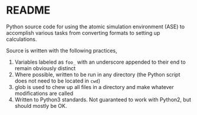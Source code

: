 # README

Python source code for using the atomic simulation environment (ASE) to accomplish various tasks from converting formats to setting up
calculations.

Source is written with the following practices,

  1) Variables labeled as `foo_` with an underscore appended to their end to remain obviously distinct
  2) Where possible, written to be run in any directory (the Python script does not need to be located in `cwd`)
  3) glob is used to chew up all files in a directory and make whatever modifications are called
  4) Written to Python3 standards. Not guaranteed to work with Python2, but should mostly be OK.
